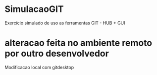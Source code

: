 # SimulacaoGIT
Exercício simulado de uso as ferramentas GIT - HUB + GUI
# alteracao feita no ambiente remoto por outro desenvolvedor
Modificacao local com gitdesktop
